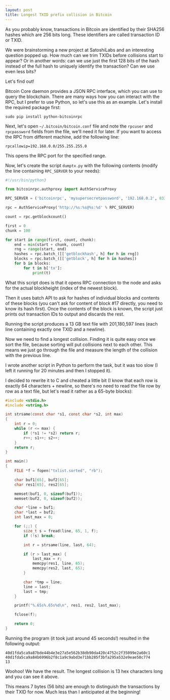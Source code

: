 ```yaml
---
layout: post
title: Longest TXID prefix collision in Bitcoin
---
```


As you probably know, transactions in Bitcoin are identified by their SHA256 hashes which are 256 bits long. These identifiers are called transaction ID or TXID.

We were brainstorming a new project at SatoshiLabs and an interesting question popped up. How much can we trim TXIDs before collisions start to appear? Or in another words: can we use just the first 128 bits of the hash instead of the full hash to uniquely identify the transaction? Can we use even less bits?

Let's find out!

Bitcoin Core daemon provides a JSON RPC interface, which you can use to query the blockchain. There are many ways how you can interact with the RPC, but I prefer to use Python, so let's use this as an example. Let's install the required package first:

```
sudo pip install python-bitcoinrpc
```

Next, let's open `~/.bitcoin/bitcoin.conf` file and note the `rpcuser` and `rpcpassword` fields from the file, we'll need it for later.
If you want to access the RPC from different machine, add the following line:

```
rpcallowip=192.168.0.0/255.255.255.0
```

This opens the RPC port for the specified range.

Now, let's create the script `dumptx.py` with the following contents (modify the line containing `RPC_SERVER` to your needs):

```python
#!/usr/bin/python3

from bitcoinrpc.authproxy import AuthServiceProxy

RPC_SERVER = ('bitcoinrpc', 'mysupersecretpassword', '192.168.0.2', 8332) # user, pass, host, port

rpc = AuthServiceProxy('http://%s:%s@%s:%d' % RPC_SERVER)

count = rpc.getblockcount()

first = 0
chunk = 100

for start in range(first, count, chunk):
    end = min(start + chunk, count)
    rng = range(start, end)
    hashes = rpc.batch_([['getblockhash', h] for h in rng])
    blocks = rpc.batch_([['getblock', h] for h in hashes])
    for b in blocks:
        for t in b['tx']:
            print(t)
```

What this script does is that it opens RPC connection to the node and asks for the actual blockheight (index of the newest block).

Then it uses batch API to ask for hashes of individual blocks and contents of these blocks (you can't ask for content of block #17 directly, you need to know its hash first). Once the contents of the block is known, the script just prints out transaction IDs to output and discards the rest.

Running the script produces a 13 GB text file with 201,180,597 lines (each line containing exactly one TXID and a newline).

Now we need to find a longest collision. Finding it is quite easy once we sort the file, because sorting will put collisions next to each other. This means we just go through the file and measure the length of the collision with the previous line.

I wrote another script in Python to perform the task, but it was too slow (I left it running for 20 minutes and then I stopped it).

I decided to rewrite it to C and cheated a little bit (I know that each row is exactly 64 characters + newline, so there's no need to read the file row by row as a text file, but let's read it rather as a 65-byte blocks):

```c
#include <stdio.h>
#include <string.h>

int strsame(const char *s1, const char *s2, int max)
{
    int r = 0;
    while (r <= max) {
        if (*s1 != *s2) return r;
        r++; s1++; s2++;
    }
    return r;
}

int main()
{
    FILE *f = fopen("txlist.sorted", "rb");

    char buf1[65], buf2[65];
    char res1[65], res2[65];

    memset(buf1, 0, sizeof(buf1));
    memset(buf2, 0, sizeof(buf2));

    char *line = buf1;
    char *last = buf2;
    int last_max = 0;

    for (;;) {
        size_t s = fread(line, 65, 1, f);
        if (!s) break;

        int r = strsame(line, last, 64);

        if (r > last_max) {
            last_max = r;
            memcpy(res1, line, 65);
            memcpy(res2, last, 65);
        }

        char *tmp = line;
        line = last;
        last = tmp;
    }

    printf("%.65s%.65s%d\n", res1, res2, last_max);

    fclose(f);

    return 0;
}
```

Running the program (it took just around 45 seconds!) resulted in the following output:

```
40d1fda5ca9a87bde44b4e3e27a5e562b38db90da420c4752c2f35099e2a60c1
40d1fda5ca9a84b6996b2f8c1a9c9abd3e71bb285f3bfa295a532e9eae58c774
13
```

Woohoo! We have the result. The longest collision is 13 hex characters long and you can see it above.

This means 7 bytes (56 bits) are enough to distinguish the transactions by their TXID for now. Much less than I anticipated at the beginning!

